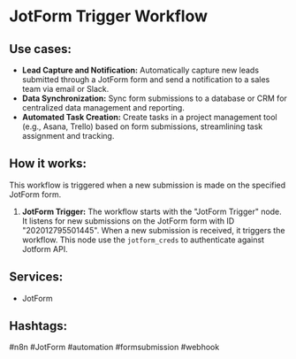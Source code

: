 # JotForm Trigger Workflow

## Use cases:

*   **Lead Capture and Notification:** Automatically capture new leads submitted through a JotForm form and send a notification to a sales team via email or Slack.
*   **Data Synchronization:** Sync form submissions to a database or CRM for centralized data management and reporting.
*   **Automated Task Creation:** Create tasks in a project management tool (e.g., Asana, Trello) based on form submissions, streamlining task assignment and tracking.

## How it works:

This workflow is triggered when a new submission is made on the specified JotForm form.

1.  **JotForm Trigger:** The workflow starts with the "JotForm Trigger" node. It listens for new submissions on the JotForm form with ID "202012795501445". When a new submission is received, it triggers the workflow. This node use the `jotform_creds` to authenticate against Jotform API.

## Services:

*   JotForm

## Hashtags:

#n8n #JotForm #automation #formsubmission #webhook
